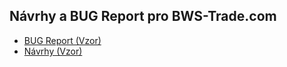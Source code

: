 ## Návrhy a BUG Report pro BWS-Trade.com

 - [BUG Report (Vzor)](https://github.com/dimitrijfedoryno/bws-trade/blob/master/.github/ISSUE_TEMPLATE/bug_report.md)
 - [Návrhy (Vzor)](https://github.com/dimitrijfedoryno/bws-trade/blob/master/.github/ISSUE_TEMPLATE/feature_request.md)
